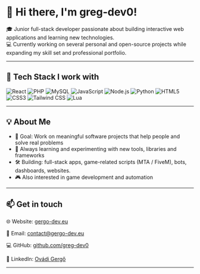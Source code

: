 # 👋 Hi there, I'm greg-dev0!

🎓 Junior full-stack developer passionate about building interactive web applications and learning new technologies.  
💻 Currently working on several personal and open-source projects while expanding my skill set and professional portfolio.

---

## 🚀 Tech Stack I work with

![React](https://img.shields.io/badge/React-20232A?style=for-the-badge&logo=react&logoColor=61DAFB)
![PHP](https://img.shields.io/badge/PHP-777BB4?style=for-the-badge&logo=php&logoColor=white)
![MySQL](https://img.shields.io/badge/MySQL-4479A1?style=for-the-badge&logo=mysql&logoColor=white)
![JavaScript](https://img.shields.io/badge/JavaScript-F7DF1E?style=for-the-badge&logo=javascript&logoColor=black)
![Node.js](https://img.shields.io/badge/Node.js-68A063?style=for-the-badge&logo=node.js&logoColor=white)
![Python](https://img.shields.io/badge/Python-3776AB?style=for-the-badge&logo=python&logoColor=white)
![HTML5](https://img.shields.io/badge/HTML5-E34F26?style=for-the-badge&logo=html5&logoColor=white)
![CSS3](https://img.shields.io/badge/CSS3-1572B6?style=for-the-badge&logo=css3&logoColor=white)
![Tailwind CSS](https://img.shields.io/badge/Tailwind_CSS-38B2AC?style=for-the-badge&logo=tailwind-css&logoColor=white)
![Lua](https://img.shields.io/badge/Lua-2C2D72?style=for-the-badge&logo=lua&logoColor=white)

---

## 💡 About Me

- 🎯 Goal: Work on meaningful software projects that help people and solve real problems  
- 🧠 Always learning and experimenting with new tools, libraries and frameworks  
- 🛠️ Building: full-stack apps, game-related scripts (MTA / FiveM), bots, dashboards, websites.
- 🎮 Also interested in game development and automation  

---

## 📫 Get in touch

🌐 Website: [gergo-dev.eu](https://gergo-dev.eu)  

📧 Email: contact@gergo-dev.eu 

💻 GitHub: [github.com/greg-dev0](https://github.com/greg-dev0)

💼 LinkedIn: [Ovádi Gergő](https://www.linkedin.com/in/gerg%C5%91-ov%C3%A1di-4a1563370/)

---
